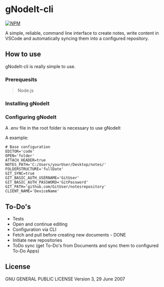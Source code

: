 # gNodeIt-cli

[![NPM](https://nodei.co/npm/gnodeit-cli.png)](https://nodei.co/npm/gnodeit-cli.png)

A simple, reliable, command line interface to create notes, write content in VSCode and automatically syncing them into a configured repository.

## How to use

gNodeIt-cli is really simple to use.

### Prerequesits
> Node.js

### Installing gNodeIt

### Configuring gNodeIt

A .env file in the root folder is necessary to use gNodeIt

A example:
```
# Base configuration
EDITOR='code'
OPEN='folder'
ATTACH_HEADER=true
NOTES_PATH='C:/Users/yourUser/Desktop/notes/'
FOLDERSTRUCTURE='fullDate'
GIT_SYNC=true
GIT_BASIC_AUTH_USERNAME='GitUser'
GIT_BASIC_AUTH_PASSWORD='GitPassword'
GIT_PATH='github.com/GitUser/notesrepository'
CLIENT_NAME='DeviceName'
```
## To-Do's

- Tests
- Open and continue editing
- Configuration via CLI
- Fetch and pull before creating new documents - DONE
- Initiate new repositories
- ToDo sync (get To-Do's from Documents and sync them to configured To-Do Apps)

## License

GNU GENERAL PUBLIC LICENSE
Version 3, 29 June 2007